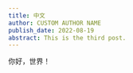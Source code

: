 ```yaml
---
title: 中文
author: CUSTOM AUTHOR NAME
publish_date: 2022-08-19
abstract: This is the third post.
---
```


你好，世界！